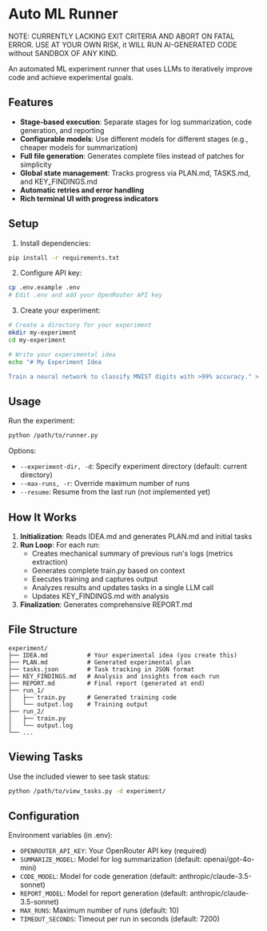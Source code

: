 # Auto ML Runner

NOTE: CURRENTLY LACKING EXIT CRITERIA AND ABORT ON FATAL ERROR.
USE AT YOUR OWN RISK, it WILL RUN AI-GENERATED CODE without SANDBOX OF ANY KIND.

An automated ML experiment runner that uses LLMs to iteratively improve code and achieve experimental goals.

## Features

- **Stage-based execution**: Separate stages for log summarization, code generation, and reporting
- **Configurable models**: Use different models for different stages (e.g., cheaper models for summarization)
- **Full file generation**: Generates complete files instead of patches for simplicity
- **Global state management**: Tracks progress via PLAN.md, TASKS.md, and KEY_FINDINGS.md
- **Automatic retries and error handling**
- **Rich terminal UI with progress indicators**

## Setup

1. Install dependencies:
```bash
pip install -r requirements.txt
```

2. Configure API key:
```bash
cp .env.example .env
# Edit .env and add your OpenRouter API key
```

3. Create your experiment:
```bash
# Create a directory for your experiment
mkdir my-experiment
cd my-experiment

# Write your experimental idea
echo "# My Experiment Idea

Train a neural network to classify MNIST digits with >99% accuracy." > IDEA.md
```

## Usage

Run the experiment:
```bash
python /path/to/runner.py
```

Options:
- `--experiment-dir, -d`: Specify experiment directory (default: current directory)
- `--max-runs, -r`: Override maximum number of runs
- `--resume`: Resume from the last run (not implemented yet)

## How It Works

1. **Initialization**: Reads IDEA.md and generates PLAN.md and initial tasks
2. **Run Loop**: For each run:
   - Creates mechanical summary of previous run's logs (metrics extraction)
   - Generates complete train.py based on context
   - Executes training and captures output
   - Analyzes results and updates tasks in a single LLM call
   - Updates KEY_FINDINGS.md with analysis
3. **Finalization**: Generates comprehensive REPORT.md

## File Structure

```
experiment/
├── IDEA.md           # Your experimental idea (you create this)
├── PLAN.md           # Generated experimental plan
├── tasks.json        # Task tracking in JSON format
├── KEY_FINDINGS.md   # Analysis and insights from each run
├── REPORT.md         # Final report (generated at end)
├── run_1/
│   ├── train.py      # Generated training code
│   └── output.log    # Training output
├── run_2/
│   ├── train.py
│   └── output.log
└── ...
```

## Viewing Tasks

Use the included viewer to see task status:
```bash
python /path/to/view_tasks.py -d experiment/
```

## Configuration

Environment variables (in .env):
- `OPENROUTER_API_KEY`: Your OpenRouter API key (required)
- `SUMMARIZE_MODEL`: Model for log summarization (default: openai/gpt-4o-mini)
- `CODE_MODEL`: Model for code generation (default: anthropic/claude-3.5-sonnet)
- `REPORT_MODEL`: Model for report generation (default: anthropic/claude-3.5-sonnet)
- `MAX_RUNS`: Maximum number of runs (default: 10)
- `TIMEOUT_SECONDS`: Timeout per run in seconds (default: 7200)
